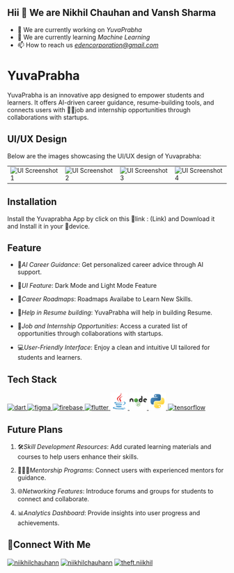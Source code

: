 ## Hii 👋 We are Nikhil Chauhan and Vansh Sharma

- 🔭 We are currently working on *YuvaPrabha*
- 🌱 We are currently learning *Machine Learning*
- 📫 How to reach us *edencorporation@gmail.com*


# YuvaPrabha

YuvaPrabha is an innovative app designed to empower students and learners. It offers AI-driven career guidance, resume-building tools, and connects users with 🧑‍🎓job and internship opportunities through collaborations with startups.


## UI/UX Design
Below are the images showcasing the UI/UX design of Yuvaprabha:

<table>
  <tr>
    <td><img src="https://github.com/user-attachments/assets/image1" alt="UI Screenshot 1" width="200"/></td>
    <td><img src="https://github.com/user-attachments/assets/image2" alt="UI Screenshot 2" width="200"/></td>
    <td><img src="https://github.com/user-attachments/assets/image3" alt="UI Screenshot 3" width="200"/></td>
    <td><img src="https://github.com/user-attachments/assets/image4" alt="UI Screenshot 4" width="200"/></td>
  </tr>
</table>

## Installation

Install the Yuvaprabha App by click on this 🔗link : (Link) and Download it and Install it in your 📱device.

## Feature
- 🤖*AI Career Guidance*: Get personalized career advice through AI support.

- 📱*UI Feature*: Dark Mode and Light Mode Feature

- 🎯*Career Roadmaps*: Roadmaps Availabe to Learn New Skills.

- 📝*Help in Resume building*: YuvaPrabha will help in building Resume.

- 📃*Job and Internship Opportunities*: Access a curated list of opportunities through collaborations with startups.

- 💻*User-Friendly Interface*: Enjoy a clean and intuitive UI tailored for students and learners.





## Tech Stack
<p align="left"> <a href="https://dart.dev" target="_blank" rel="noreferrer"> <img src="https://www.vectorlogo.zone/logos/dartlang/dartlang-icon.svg" alt="dart" width="40" height="40"/> </a> <a href="https://www.figma.com/" target="_blank" rel="noreferrer"> <img src="https://www.vectorlogo.zone/logos/figma/figma-icon.svg" alt="figma" width="40" height="40"/> </a> <a href="https://firebase.google.com/" target="_blank" rel="noreferrer"> <img src="https://www.vectorlogo.zone/logos/firebase/firebase-icon.svg" alt="firebase" width="40" height="40"/> </a> <a href="https://flutter.dev" target="_blank" rel="noreferrer"> <img src="https://www.vectorlogo.zone/logos/flutterio/flutterio-icon.svg" alt="flutter" width="40" height="40"/> </a> <a href="https://www.java.com" target="_blank" rel="noreferrer"> <img src="https://raw.githubusercontent.com/devicons/devicon/master/icons/java/java-original.svg" alt="java" width="40" height="40"/> </a> <a href="https://nodejs.org" target="_blank" rel="noreferrer"> <img src="https://raw.githubusercontent.com/devicons/devicon/master/icons/nodejs/nodejs-original-wordmark.svg" alt="nodejs" width="40" height="40"/> </a> <a href="https://www.python.org" target="_blank" rel="noreferrer"> <img src="https://raw.githubusercontent.com/devicons/devicon/master/icons/python/python-original.svg" alt="python" width="40" height="40"/> </a> <a href="https://www.tensorflow.org" target="_blank" rel="noreferrer"> <img src="https://www.vectorlogo.zone/logos/tensorflow/tensorflow-icon.svg" alt="tensorflow" width="40" height="40"/> </a> </p>


## Future Plans

1. 🛠*Skill Development Resources*: Add curated learning materials and courses to help users enhance their skills.

2. 👩🏻‍💼*Mentorship Programs*: Connect users with experienced mentors for guidance.

3. 🌐*Networking Features*: Introduce forums and groups for students to connect and collaborate.

4. 📊*Analytics Dashboard*: Provide insights into user progress and achievements.




## 🤝Connect With Me 
<p align="left">
<a href="https://twitter.com/niikhilchauhann" target="blank"><img align="center" src="https://raw.githubusercontent.com/rahuldkjain/github-profile-readme-generator/master/src/images/icons/Social/twitter.svg" alt="niikhilchauhann" height="30" width="40" /></a>
<a href="https://linkedin.com/in/niikhilchauhann" target="blank"><img align="center" src="https://raw.githubusercontent.com/rahuldkjain/github-profile-readme-generator/master/src/images/icons/Social/linked-in-alt.svg" alt="niikhilchauhann" height="30" width="40" /></a>
<a href="https://instagram.com/theft.niikhil" target="blank"><img align="center" src="https://raw.githubusercontent.com/rahuldkjain/github-profile-readme-generator/master/src/images/icons/Social/instagram.svg" alt="theft.niikhil" height="30" width="40" /></a>
</p>
